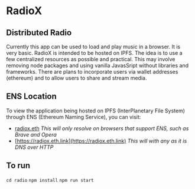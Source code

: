 # RadioX
## Distributed Radio
Currently this app can be used to load and play music in a browser. It is very basic.
RadioX is intended to be hosted on IPFS. The idea is to use a few centralized resources as possible and practical. This may involve removing node packages and using vanilla JavasSript without libraries and frameworks. There are plans to incorporate users via wallet addresses (ethereum) and to allow users to share and stream media.

## ENS Location
To view the application being hosted on IPFS (InterPlanetary File System) through ENS (Ethereum Naming Service), you can visit:
- [radiox.eth](radiox.eth) *This will only resolve on browsers that support ENS, such as Brave and Opera*
- [https://radiox.eth.link](https://radiox.eth.link) *This will with any as it is DNS over HTTP*


## To run 
```cd radio```
```npm install```
```npm run start```
